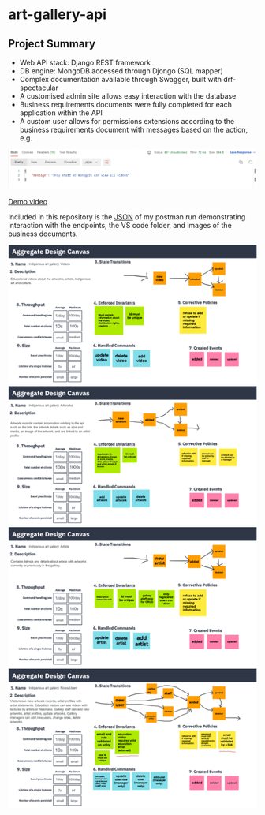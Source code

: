 # art-gallery-api

## Project Summary
* Web API stack: Django REST framework
* DB engine: MongoDB accessed through Djongo (SQL mapper)
* Complex documentation available through Swagger, built with drf-spectacular
* A customised admin site allows easy interaction with the database
* Business requirements documents were fully completed for each application within the API
* A custom user allows for permissions extensions according to the business requirements document with messages based on the action, e.g.

<img src="fig0.bmp">

[Demo video](https://youtu.be/sc4Olc10wkM)

Included in this repository is the [JSON](./art-gallery.postman_test_run.json) of my postman run demonstrating interaction with the
endpoints, the VS code folder, and images of the business documents.

<img src="fig1.png">

<img src="fig2.png">

<img src="fig3.png">

<img src="fig4.png">